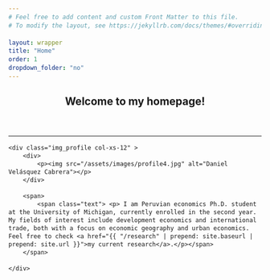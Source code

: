 ```yaml
---
# Feel free to add content and custom Front Matter to this file.
# To modify the layout, see https://jekyllrb.com/docs/themes/#overriding-theme-defaults

layout: wrapper
title: "Home"
order: 1
dropdown_folder: "no"
---
```

<article>
<header class="page-header">
	<h2>Welcome to my homepage!</h2>	
</header>

<hr>
  
	<div class="img_profile col-xs-12" >	
		<div> 
			<p><img src="/assets/images/profile4.jpg" alt="Daniel Velásquez Cabrera"></p>
		</div> 
		
		<span>  
			<span class="text"> <p> I am Peruvian economics Ph.D. student at the University of Michigan, currently enrolled in the second year. My fields of interest include development economics and international trade, both with a focus on economic geography and urban economics. Feel free to check <a href="{{ "/research" | prepend: site.baseurl | prepend: site.url }}">my current research</a>.</p></span>
		</span>
		
	</div>

</article>
